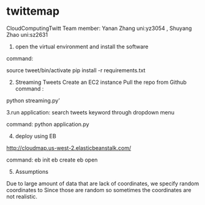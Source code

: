 # twittemap
CloudComputingTwitt
Team member: Yanan Zhang uni:yz3054 , Shuyang Zhao uni:sz2631
1. open the virtual environment and install the software

command: 

source tweet/bin/activate
pip install -r requirements.txt

2. Streaming Tweets
Create an EC2 instance
Pull the repo from Github
command :

python streaming.py’

3.run application: search tweets keyword through dropdown menu 

command:
python application.py

4. deploy using EB 

http://cloudmap.us-west-2.elasticbeanstalk.com/

command:
eb init
eb create
eb open


5. Assumptions

Due to large amount of data that are lack of coordinates, we specify random coordinates to 
Since those are random so sometimes the coordinates are not realistic.
